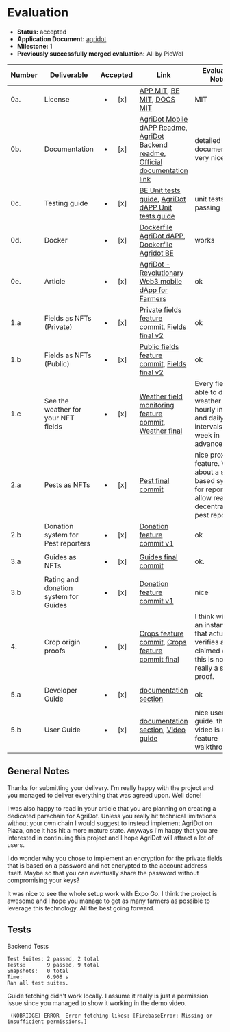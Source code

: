 # Evaluation

- **Status:** accepted
- **Application Document:** [agridot](https://github.com/w3f/Grants-Program/blob/master/applications/AgriDot.md)
- **Milestone:** 1
- **Previously successfully merged evaluation:** All by PieWol

| Number | Deliverable | Accepted | Link | Evaluation Notes |
| ------ | ----------- | :------: | ---- |----------------- |
| 0a. | License |<ul><li>[x] </li></ul> |[APP MIT](https://github.com/kacena123/AgriDot/blob/main/LICENSE), [BE MIT](https://github.com/kacena123/agridot-backend/blob/main/LICENSE), [DOCS MIT](https://github.com/kacena123/agridot-docs/blob/main/LICENSE)| MIT| 
| 0b.  | Documentation |<ul><li>[x] </li></ul> |[AgriDot Mobile dAPP Readme](https://github.com/kacena123/AgriDot/blob/main/README.md), [AgriDot Backend readme](https://github.com/kacena123/agridot-backend/blob/main/README.md), [Official documentation link](https://kacena123.github.io/agridot-docs/)| detailed user documentation. very nice. | 
| 0c.  | Testing guide | <ul><li>[x] </li></ul> | [BE Unit tests guide](https://github.com/kacena123/agridot-backend?tab=readme-ov-file#run-tests), [AgriDot dAPP Unit tests guide](https://github.com/kacena123/AgriDot?tab=readme-ov-file#other-commands) | unit tests all passing | 
| 0d.  | Docker | <ul><li>[x] </li></ul> | [Dockerfile AgriDot dAPP](https://github.com/kacena123/AgriDot/blob/main/Dockerfile), [Dockerfile Agridot BE](https://github.com/kacena123/agridot-backend/blob/main/Dockerfile) | works | 
| 0e.  | Article | <ul><li>[x] </li></ul> | [AgriDot - Revolutionary Web3 mobile dApp for Farmers](https://medium.com/@valova.katarin/5e4a886c1604) | ok | 
| 1.a | Fields as NFTs (Private) |<ul><li>[x] </li></ul> | [Private fields feature commit](https://github.com/kacena123/AgriDot/commit/c54553b96181ed2a46c53c8c3073c5fe1c4c257a), [Fields final v2](https://github.com/kacena123/AgriDot/commit/ad6fe12ed44473a63f24389fbba4b58cf2709ae6)| ok | 
| 1.b | Fields as NFTs (Public) |<ul><li>[x] </li></ul> | [Public fields feature commit](https://github.com/kacena123/AgriDot/commit/c54553b96181ed2a46c53c8c3073c5fe1c4c257a), [Fields final v2](https://github.com/kacena123/AgriDot/commit/ad6fe12ed44473a63f24389fbba4b58cf2709ae6) | ok | 
| 1.c | See the weather for your NFT fields |<ul><li>[x] </li></ul> | [Weather field monitoring feature commit](https://github.com/kacena123/AgriDot/commit/ca482d19104931bc3c78b076a1053bb0cc7dce43), [Weather final](https://github.com/kacena123/AgriDot/commit/ad6fe12ed44473a63f24389fbba4b58cf2709ae6) | Every field is able to display weather in hourly intervals and daily intervals (One week in advance) | 
| 2.a | Pests as NFTs |<ul><li>[x] </li></ul> |[Pest final commit](https://github.com/kacena123/AgriDot/commit/b50725419536ac1cffcb0156b63dddf52cd065a5) | nice proximity feature. What about a stake based system for reporting to allow really decentralized pest reports? | 
| 2.b | Donation system for Pest reporters |<ul><li>[x] </li></ul> | [Donation feature commit v1](https://github.com/kacena123/AgriDot/commit/a929a7db63ad1d9b8992a878b3ea2cf334d230ce) | ok | 
| 3.a | Guides as NFTs |<ul><li>[x] </li></ul> | [Guides final commit](https://github.com/kacena123/AgriDot/commit/60943dde034af7a67cbe6c7e229f88d9963481ac) | ok. | 
| 3.b | Rating and donation system for Guides | <ul><li>[x] </li></ul> | [Donation feature commit v1](https://github.com/kacena123/AgriDot/commit/a929a7db63ad1d9b8992a878b3ea2cf334d230ce) | nice | 
| 4. | Crop origin proofs |  <ul><li>[x] </li></ul> | [Crops feature commit](https://github.com/kacena123/AgriDot/commit/c54553b96181ed2a46c53c8c3073c5fe1c4c257a), [Crops feature commit final](https://github.com/kacena123/AgriDot/commit/24793da52b46c70e247d96ac12b9920b90165c43) | I think without an instance that actually verifies all claimed data, this is not really a sound proof. | 
| 5.a | Developer Guide | <ul><li>[x] </li></ul> | [documentation section](https://kacena123.github.io/agridot-docs/dev-guide/introduction.html)| ok | 
| 5.b | User Guide | <ul><li>[x] </li></ul> | [documentation section](https://kacena123.github.io/agridot-docs/user-guide/intro.html), [Video guide](https://www.youtube.com/watch?v=3khnW3acfJk) | nice user guide. the video is a great feature walkthrough. | 



## General Notes
Thanks for submitting your delivery. I'm really happy with the project and you managed to deliver everything that was agreed upon. Well done!

I was also happy to read in your article that you are planning on creating a dedicated parachain for AgriDot. Unless you really hit technical limitations without your own chain I would suggest to instead implement AgriDot on Plaza, once it has hit a more mature state. Anyways I'm happy that you are interested in continuing this project and I hope AgriDot will attract a lot of users.

I do wonder why you chose to implement an encryption for the private fields that is based on a password and not encrypted to the account address itself. Maybe so that you can eventually share the password without compromising your keys?

It was nice to see the whole setup work with Expo Go. I think the project is awesome and I hope you manage to get as many farmers as possible to leverage this technology. All the best going forward.



## Tests

Backend Tests
````
Test Suites: 2 passed, 2 total
Tests:       9 passed, 9 total
Snapshots:   0 total
Time:        6.908 s
Ran all test suites.
````

Guide fetching didn't work locally. I assume it really is just a permission issue since you managed to show it working in the demo video.

````
 (NOBRIDGE) ERROR  Error fetching likes: [FirebaseError: Missing or insufficient permissions.]
````





